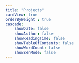 ```yaml
---
title: "Projects"
cardView: true
orderByWeight : true
cascade:
    showDate: false
    showAuthor: false
    showReadingTime: false
    showTableOfContents: false
    showWordCount: false
    showZenMode: false
---
```

